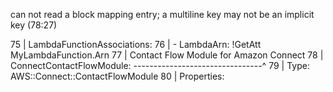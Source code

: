 can not read a block mapping entry; a multiline key may not be an implicit key (78:27)

 75 |       LambdaFunctionAssociations:
 76 |         - LambdaArn: !GetAtt MyLambdaFunction.Arn
 77 |   Contact Flow Module for Amazon Connect
 78 |   ConnectContactFlowModule:
--------------------------------^
 79 |     Type: AWS::Connect::ContactFlowModule
 80 |     Properties:
